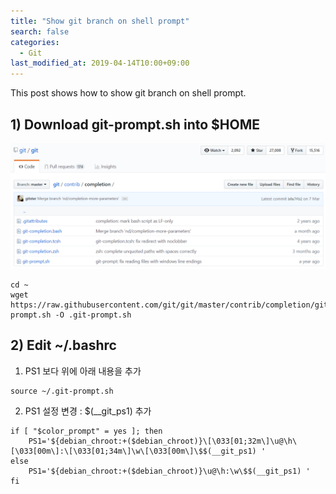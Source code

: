 ```yaml
---
title: "Show git branch on shell prompt"
search: false
categories:
  - Git
last_modified_at: 2019-04-14T10:00+09:00
---
```


This post shows how to show git branch on shell prompt.

## 1) Download git-prompt.sh into $HOME
![git-shell](https://github.com/unipark00/tekrepo/blob/master/_posts/20190414_151029.png?raw=true)  
```console
cd ~
wget https://raw.githubusercontent.com/git/git/master/contrib/completion/git-prompt.sh -O .git-prompt.sh
```
## 2) Edit ~/.bashrc
1) PS1 보다 위에 아래 내용을 추가
```console
source ~/.git-prompt.sh
```
2) PS1 설정 변경 : $(__git_ps1) 추가
```console
if [ "$color_prompt" = yes ]; then
    PS1='${debian_chroot:+($debian_chroot)}\[\033[01;32m\]\u@\h\[\033[00m\]:\[\033[01;34m\]\w\[\033[00m\]\$$(__git_ps1) '
else
    PS1='${debian_chroot:+($debian_chroot)}\u@\h:\w\$$(__git_ps1) '
fi
```
